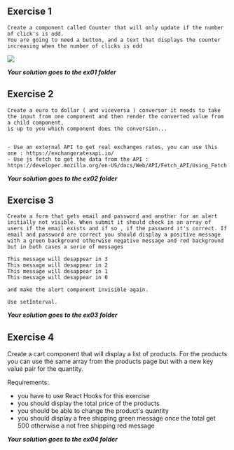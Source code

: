 ## Exercise 1 

    Create a component called Counter that will only update if the number of click's is odd. 
    You are going to need a button, and a text that displays the counter increasing when the number of clicks is odd
    
![](https://d2mxuefqeaa7sj.cloudfront.net/s_B129F1F5CCCDE7FA1BDACCD2F4F756ABC4E298094B0A789416A13B24C0A2AC85_1505311683294_image.png)

***Your solution goes to the ex01 folder***

## Exercise 2
    
    Create a euro to dollar ( and viceversa ) conversor it needs to take the input from one component and then render the converted value from a child component, 
    is up to you which component does the conversion...

    
    - Use an external API to get real exchanges rates, you can use this one : https://exchangeratesapi.io/
    - Use js fetch to get the data from the API : https://developer.mozilla.org/en-US/docs/Web/API/Fetch_API/Using_Fetch

***Your solution goes to the ex02 folder***

## Exercise 3

    Create a form that gets email and password and another for an alert initially not visible. When submit it should check in an array of users if the email exists and if so , if the password it's correct. If email and password are correct you should display a positive message with a green background otherwise negative message and red background but in both cases a serie of messages
    
    This message will desappear in 3
    This message will desappear in 2
    This message will desappear in 1
    This message will desappear in 0
    
    and make the alert component invisible again.
    
    Use setInterval.


***Your solution goes to the ex03 folder***

## Exercise 4

Create a cart component that will display a list of products. For the products you can use the same array from the products page but with
a new key value pair for the quantity.

Requirements:

- you have to use React Hooks for this exercise
- you should display the total price of the products
- you should be able to change the product's quantity
- you should display a free shipping green message once the total get 500 otherwise a not free shipping red message

***Your solution goes to the ex04 folder***




